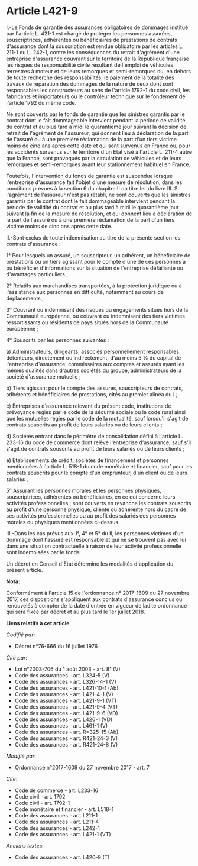 # Article L421-9

I.-Le Fonds de garantie des assurances obligatoires de dommages institué par l'article L. 421-1 est chargé de protéger les
personnes assurées, souscriptrices, adhérentes ou bénéficiaires de prestations de contrats d'assurance dont la souscription
est rendue obligatoire par les articles L. 211-1 ou L. 242-1, contre les conséquences du retrait d'agrément d'une entreprise
d'assurance couvrant sur le territoire de la République française les risques de responsabilité civile résultant de l'emploi
de véhicules terrestres à moteur et de leurs remorques et semi-remorques ou, en dehors de toute recherche des
responsabilités, le paiement de la totalité des travaux de réparation des dommages de la nature de ceux dont sont
responsables les constructeurs au sens de l'article 1792-1 du code civil, les fabricants et importateurs ou le contrôleur
technique sur le fondement de l'article 1792 du même code. 

Ne sont couverts par le fonds de garantie que les sinistres garantis par le contrat dont le fait dommageable intervient
pendant la période de validité du contrat et au plus tard à midi le quarantième jour suivant la décision de retrait de
l'agrément de l'assureur, qui donnent lieu à déclaration de la part de l'assuré ou à une première réclamation de la part d'un
tiers victime moins de cinq ans après cette date et qui sont survenus en France ou, pour les accidents survenus sur le
territoire d'un Etat visé à l'article L. 211-4 autre que la France, sont provoqués par la circulation de véhicules et de
leurs remorques et semi-remorques ayant leur stationnement habituel en France. 

Toutefois, l'intervention du fonds de garantie est suspendue lorsque l'entreprise d'assurance fait l'objet d'une mesure de
résolution, dans les conditions prévues à la section 6 du chapitre II du titre Ier du livre III. Si l'agrément de l'assureur
n'est pas rétabli, ne sont couverts que les sinistres garantis par le contrat dont le fait dommageable intervient pendant la
période de validité du contrat et au plus tard à midi le quarantième jour suivant la fin de la mesure de résolution, et qui
donnent lieu à déclaration de la part de l'assuré ou à une première réclamation de la part d'un tiers victime moins de cinq
ans après cette date. 

II.-Sont exclus de toute indemnisation au titre de la présente section les contrats d'assurance : 

1° Pour lesquels un assuré, un souscripteur, un adhérent, un bénéficiaire de prestations ou un tiers agissant pour le compte
d'une de ces personnes a pu bénéficier d'informations sur la situation de l'entreprise défaillante ou d'avantages
particuliers ; 

2° Relatifs aux marchandises transportées, à la protection juridique ou à l'assistance aux personnes en difficulté, notamment
au cours de déplacements ; 

3° Couvrant ou indemnisant des risques ou engagements situés hors de la Communauté européenne, ou couvrant ou indemnisant des
tiers victimes ressortissants ou résidents de pays situés hors de la Communauté européenne ; 

4° Souscrits par les personnes suivantes : 

a) Administrateurs, dirigeants, associés personnellement responsables détenteurs, directement ou indirectement, d'au moins 5
% du capital de l'entreprise d'assurance, commissaires aux comptes et assurés ayant les mêmes qualités dans d'autres sociétés
du groupe, administrateurs de la société d'assurance mutuelle ; 

b) Tiers agissant pour le compte des assurés, souscripteurs de contrats, adhérents et bénéficiaires de prestations, cités au
premier alinéa du I ; 

c) Entreprises d'assurance relevant du présent code, institutions de prévoyance régies par le code de la sécurité sociale ou
le code rural ainsi que les mutuelles régies par le code de la mutualité, sauf lorsqu'il s'agit de contrats souscrits au
profit de leurs salariés ou de leurs clients ; 

d) Sociétés entrant dans le périmètre de consolidation défini à l'article L. 233-16 du code de commerce dont relève
l'entreprise d'assurance, sauf s'il s'agit de contrats souscrits au profit de leurs salariés ou de leurs clients ; 

e) Etablissements de crédit, sociétés de financement et personnes mentionnées à l'article L. 518-1 du code monétaire et
financier, sauf pour les contrats souscrits pour le compte d'un emprunteur, d'un client ou de leurs salariés ; 

5° Assurant les personnes morales et les personnes physiques, souscriptrices, adhérentes ou bénéficiaires, en ce qui concerne
leurs activités professionnelles ; sont couverts en revanche les contrats souscrits au profit d'une personne physique,
cliente ou adhérente hors du cadre de ses activités professionnelles ou au profit des salariés des personnes morales ou
physiques mentionnées ci-dessus. 

III.-Dans les cas prévus aux 1°, 4° et 5° du II, les personnes victimes d'un dommage dont l'assuré est responsable et qui ne
se trouvent pas avec lui dans une situation contractuelle à raison de leur activité professionnelle sont indemnisées par le
fonds. 

Un décret en Conseil d'Etat détermine les modalités d'application du présent article.

**Nota:**

Conformément à l'article 15 de l'ordonnance n° 2017-1609 du 27 novembre 2017, ces dispositions s'appliquent aux contrats
d'assurance conclus ou renouvelés à compter de la date d'entrée en vigueur de ladite ordonnance qui sera fixée par décret et
au plus tard le 1er juillet 2018.

**Liens relatifs à cet article**

_Codifié par_:

  - Décret n°76-666 du 16 juillet 1976

_Cité par_:

  - Loi n°2003-706 du 1 août 2003 - art. 81 (V)
  - Code des assurances - art. L324-5 (V)
  - Code des assurances - art. L326-14-1 (V)
  - Code des assurances - art. L421-10-1 (Ab)
  - Code des assurances - art. L421-4-1 (V)
  - Code des assurances - art. L421-9-1 (VT)
  - Code des assurances - art. L421-9-4 (VT)
  - Code des assurances - art. L421-9-6 (VD)
  - Code des assurances - art. L426-1 (VD)
  - Code des assurances - art. L461-1 (V)
  - Code des assurances - art. R*325-15 (Ab)
  - Code des assurances - art. R421-24-3 (V)
  - Code des assurances - art. R421-24-8 (V)

_Modifié par_:

  - Ordonnance n°2017-1609 du 27 novembre 2017 - art. 7

_Cite_:

  - Code de commerce - art. L233-16
  - Code civil - art. 1792
  - Code civil - art. 1792-1
  - Code monétaire et financier - art. L518-1
  - Code des assurances - art. L211-1
  - Code des assurances - art. L211-4
  - Code des assurances - art. L242-1
  - Code des assurances - art. L421-1 (VT)

_Anciens textes_:

  - Code des assurances - art. L420-9 (T)
